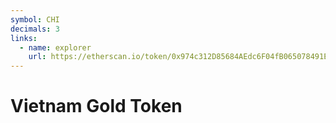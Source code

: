 ```yaml
---
symbol: CHI
decimals: 3
links:
  - name: explorer
    url: https://etherscan.io/token/0x974c312D85684AEdc6F04fB065078491E1b3fd03
---
```


# Vietnam Gold Token
